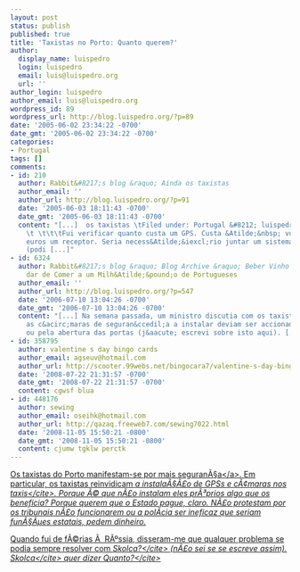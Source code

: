 ```yaml
---
layout: post
status: publish
published: true
title: 'Taxistas no Porto: Quanto querem?'
author:
  display_name: luispedro
  login: luispedro
  email: luis@luispedro.org
  url: ''
author_login: luispedro
author_email: luis@luispedro.org
wordpress_id: 89
wordpress_url: http://blog.luispedro.org/?p=89
date: '2005-06-02 23:34:22 -0700'
date_gmt: '2005-06-02 23:34:22 -0700'
categories:
- Portugal
tags: []
comments:
- id: 210
  author: Rabbit&#8217;s blog &raquo; Ainda os taxistas
  author_email: ''
  author_url: http://blog.luispedro.org/?p=91
  date: '2005-06-03 18:11:43 -0700'
  date_gmt: '2005-06-03 18:11:43 -0700'
  content: "[...]  os taxistas \tFiled under: Portugal &#8212; luispedro @ 18:03  \t
    \t \t\t\tFui verificar quanto custa um GPS. Custa &Atilde;&nbsp; volta de 140
    euros um receptor. Seria necess&Atilde;&iexcl;rio juntar um sistema de comunica&Atilde;&sect;&Atilde;&pound;o
    (podi [...]"
- id: 6324
  author: Rabbit&#8217;s blog &raquo; Blog Archive &raquo; Beber Vinho &Atilde;&copy;
    dar de Comer a um Milh&Atilde;&pound;o de Portugueses
  author_email: ''
  author_url: http://blog.luispedro.org/?p=547
  date: '2006-07-10 13:04:26 -0700'
  date_gmt: '2006-07-10 13:04:26 -0700'
  content: "[...] Na semana passada, um ministro discutia com os taxistas sobre se
    as c&acirc;maras de seguran&ccedil;a a instalar deviam ser accionadas por um bot&atilde;o
    ou pela abertura das portas (j&aacute; escrevi sobre isto aqui). [...]"
- id: 358795
  author: valentine s day bingo cards
  author_email: agseuv@hotmail.com
  author_url: http://scooter.99webs.net/bingocara7/valentine-s-day-bingo-cards.html
  date: '2008-07-22 21:31:57 -0700'
  date_gmt: '2008-07-22 21:31:57 -0700'
  content: cgwsf blua
- id: 448176
  author: sewing
  author_email: oseihk@hotmail.com
  author_url: http://qazaq.freeweb7.com/sewing7022.html
  date: '2008-11-05 15:50:21 -0800'
  date_gmt: '2008-11-05 15:50:21 -0800'
  content: cjumw tgklw perctk
---
```

<p><a href="http:&#47;&#47;www.publico.clix.pt&#47;shownews.asp?id=1224813&idCanal=77">Os taxistas do Porto manifestam-se por mais seguran&Atilde;&sect;a<&#47;a>. Em particular, os taxistas reinvidicam <cite>a instala&Atilde;&sect;&Atilde;&pound;o de GPSs e c&Atilde;&cent;maras nos taxis<&#47;cite>. Porque &Atilde;&copy; que n&Atilde;&pound;o instalam eles pr&Atilde;&sup3;prios algo que os beneficia? Porque querem que o Estado pague, claro. N&Atilde;&pound;o protestam por os tribunais n&Atilde;&pound;o funcionarem ou a pol&Atilde;&shy;cia ser ineficaz que seriam fun&Atilde;&sect;&Atilde;&micro;es estatais, pedem dinheiro.</p>
<p>Quando fui de f&Atilde;&copy;rias &Atilde;&nbsp; R&Atilde;&ordm;ssia, disseram-me que qualquer problema se podia sempre resolver com <cite>Skolca?<&#47;cite> (n&Atilde;&pound;o sei se se escreve assim). <cite>Skolca<&#47;cite> quer dizer <cite>Quanto?<&#47;cite></p>
